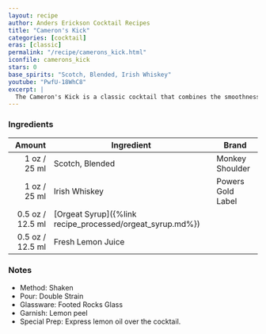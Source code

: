 ```yaml
---
layout: recipe
author: Anders Erickson Cocktail Recipes
title: "Cameron's Kick"
categories: [cocktail]
eras: [classic]
permalink: "/recipe/camerons_kick.html"
iconfile: camerons_kick
stars: 0
base_spirits: "Scotch, Blended, Irish Whiskey"
youtube: "PwfU-18WhC8"
excerpt: |
  The Cameron's Kick is a classic cocktail that combines the smoothness of Scotch whisky with the sweetness of Irish whiskey, lemon juice, and orgeat syrup. It is named after the famous Scottish golfer Cameron MacKenzie, who was known for his powerful kick.
---
```


### Ingredients

| Amount | Ingredient                                      | Brand             |
| -----: | ----------------------------------------------- | ----------------- |
|   1 oz / 25 ml | Scotch, Blended                                 | Monkey Shoulder   |
|   1 oz / 25 ml | Irish Whiskey                                   | Powers Gold Label |
| 0.5 oz / 12.5 ml | [Orgeat Syrup]({%link recipe_processed/orgeat_syrup.md%}) |
| 0.5 oz / 12.5 ml | Fresh Lemon Juice                               |

### Notes

- Method: Shaken
- Pour: Double Strain
- Glassware: Footed Rocks Glass
- Garnish: Lemon peel
- Special Prep: Express lemon oil over the cocktail.
